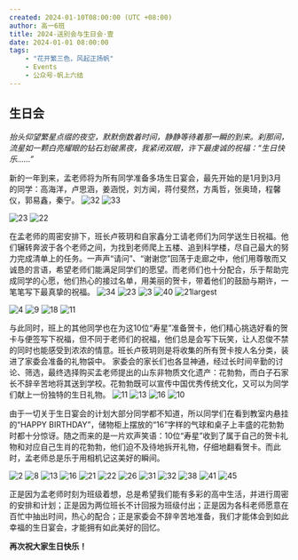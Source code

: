```yaml
---
created: 2024-01-10T08:00:00 (UTC +08:00)
author: 高一6班
title: 2024-送别会与生日会·壹
date: 2024-01-01 08:00:00
tags:
    - "花开繁三色，风起正扬帆"
    - Events
    - 公众号-帆上六结
---
```

## 生日会

*抬头仰望繁星点缀的夜空，默默倒数着时间，静静等待着那一瞬的到来。刹那间，流星如一颗白亮耀眼的钻石划破黑夜，我紧闭双眼，许下最虔诚的祝福：“生日快乐……”*

新的一年到来，孟老师将为所有同学准备多场生日宴会，最先开始的是1月到3月的同学：高海洋，卢思涵，姜涵悦，刘方闻，蒋付斐然，方禹哲，张奥琦，程馨仪，郭易鑫，秦宁。
![32](32-1.jpg)
![33](33-1.jpg)

![23](23-1.jpg)
![22](22-1.jpg)

在孟老师的周密安排下，班长卢筱玥和自家鑫分工请老师们为同学送生日祝福。他们辗转奔波于各个老师之间，为找到老师爬上五楼、追到科学楼，尽自己最大的努力完成清单上的任务。一声声“请问”、“谢谢您”回荡于走廊之中，他们用尊敬而又诚恳的言语，希望老师们能满足同学们的愿望。而老师们也十分配合，乐于帮助完成同学的心愿，他们热心的接过名单，用美丽的贺卡，带着他们的鼓励与期许，一笔笔写下最真挚的祝福。
![34](34-1.jpg)
![23](23-1.jpg)
![3](3-1.jpg)
![40](40-1.jpg)
![21largest](21-1.jpg)

![4](4-1.jpg)
![9](9-1.jpg)
![18](18-1.jpg)
![11](11-1.jpg)

与此同时，班上的其他同学也在为这10位“寿星”准备贺卡，他们精心挑选好看的贺卡与便签写下祝福，但不同于老师们的祝福，他们总是会写下玩笑，让人忍俊不禁的同时也能感受到浓浓的情意。班长卢筱玥则是将收集的所有贺卡按人名分类，装进了家委会准备的礼物袋中。
家委会的家长们也各显神通，经过长时间辛勤的讨论、筛选，最终选择购买孟老师提出的山东非物质文化遗产：花勃勃，而白子石家长不辞辛苦地将其送到学校。花勃勃既可以宣传中国优秀传统文化，又可以为同学们献上一份独特的生日礼物。
![11](11-3.jpg)
![13](13-3.jpg)
![16](16-3.jpg)
![10](10-3.jpg)

由于一切关于生日宴会的计划大部分同学都不知道，所以同学们在看到教室内悬挂的“HAPPY BIRTHDAY”，储物柜上摆放的“16”字样的气球和桌子上丰盛的花勃勃时都十分惊讶。随之而来的是一片欢声笑语：10位“寿星”收到了属于自己的贺卡礼物和对应自己生肖的花勃勃，他们迫不及待地拆开礼物，仔细地翻看贺卡。而此时，孟老师总是乐于用相机记这美好的瞬间。

![2](2-2.jpg)
![8](8-2.jpg)
![13](13-2.jpg)
![16](16-2.jpg)
![21](21-2.jpg)
![22](22-2.jpg)
![26](26-2.jpg)
![31](31-2.jpg)
![32](32-2.jpg)
![38](38-2.jpg)
![41](41-2.jpg)
![45](45-2.jpg)

正是因为孟老师时刻为班级着想，总是希望我们能有多彩的高中生活，并进行周密的安排和计划；正是因为两位班长不计回报为班级付出；正是因为各科老师愿意在百忙中抽出时间，热心的配合；正是家委会不辞辛苦地准备，我们才能体会到如此幸福的生日宴会，才能拥有如此美好的回忆。

**再次祝大家生日快乐！**
